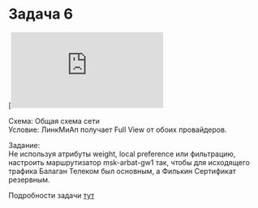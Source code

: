 # Задача 6

[![](https://dan4i4ek.info/src/60.html)

Схема: Общая схема сети  
Условие: ЛинкМиАп получает Full View от обоих провайдеров.

Задание:  
Не используя атрибуты weight, local preference или фильтрацию, настроить маршрутизатор msk-arbat-gw1 так, чтобы для исходящего трафика Балаган Телеком был основным, а Филькин Сертификат резервным.

Подробности задачи [тут](https://linkmeup.ru/blog/60.html)


